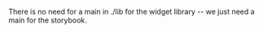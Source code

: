 There is no need for a main in ./lib for the widget library -- we just need a main for the storybook.
